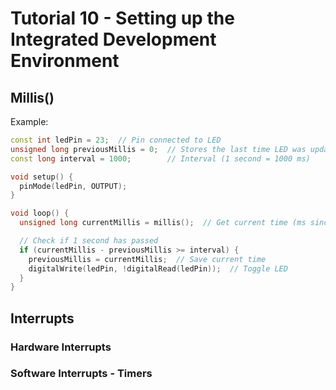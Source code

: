 # Tutorial 10 - Setting up the Integrated Development Environment

## Millis()

Example: 

```cpp
const int ledPin = 23;  // Pin connected to LED
unsigned long previousMillis = 0;  // Stores the last time LED was updated
const long interval = 1000;        // Interval (1 second = 1000 ms)

void setup() {
  pinMode(ledPin, OUTPUT);
}

void loop() {
  unsigned long currentMillis = millis();  // Get current time (ms since start)

  // Check if 1 second has passed
  if (currentMillis - previousMillis >= interval) {
    previousMillis = currentMillis;  // Save current time
    digitalWrite(ledPin, !digitalRead(ledPin));  // Toggle LED
  }
}

```


## Interrupts

### Hardware Interrupts



### Software Interrupts - Timers



